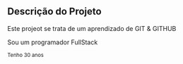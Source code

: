<h2>Descrição do Projeto</h2>

<p>Este projeot se trata de um aprendizado de GIT & GITHUB</p>

<span>Sou um programador FullStack</span>

<small>Tenho 30 anos</small>
